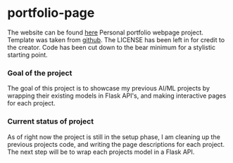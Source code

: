 # portfolio-page

The website can be found [here](http://www.rowanlavelle.com)
Personal portfolio webpage project. Template was taken from [github](https://github.com/crearo/portfolio). The LICENSE has been left in for credit to the creator. Code has been cut down to the bear minimum for a stylistic starting point.

### Goal of the project

The goal of this project is to showcase my previous AI/ML projects by wrapping their existing models in Flask API's, and making interactive pages for each project.


### Current status of project

As of right now the project is still in the setup phase, I am cleaning up the previous projects code, and writing the page descriptions for each project. The next step will be to wrap each projects model in a Flask API.